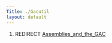 ```yaml
---
Title: ./Gacutil
layout: default
---
```


1.  REDIRECT
    [Assemblies\_and\_the\_GAC]({{site.url}}/Assemblies_and_the_GAC "wikilink")

